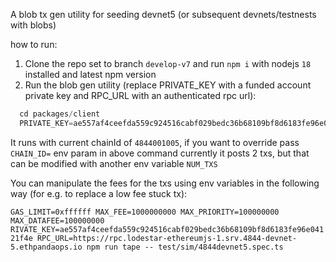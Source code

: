 A blob tx gen utility for seeding devnet5 (or subsequent devnets/testnests with blobs)

how to run:

1. Clone the repo set to branch `develop-v7` and run `npm i` with nodejs `18` installed and latest npm version
2. Run the blob gen utility (replace PRIVATE_KEY with a funded account private key and RPC_URL with an authenticated rpc url):

```typescript
  cd packages/client
  PRIVATE_KEY=ae557af4ceefda559c924516cabf029bedc36b68109bf8d6183fe96e04121f4e RPC_URL=https://rpc.lodestar-ethereumjs-1.srv.4844-devnet-5.ethpandaops.io npm run tape -- test/sim/4844devnet5.spec.ts
```

It runs with current chainId of `4844001005`, if you want to override pass `CHAIN_ID=` env param in above command
currently it posts 2 txs, but that can be modified with another env variable `NUM_TXS`

You can manipulate the fees for the txs using env variables in the following way (for e.g. to replace a low fee stuck tx):

`GAS_LIMIT=0xffffff MAX_FEE=1000000000 MAX_PRIORITY=100000000 MAX_DATAFEE=100000000 RIVATE_KEY=ae557af4ceefda559c924516cabf029bedc36b68109bf8d6183fe96e04121f4e RPC_URL=https://rpc.lodestar-ethereumjs-1.srv.4844-devnet-5.ethpandaops.io npm run tape -- test/sim/4844devnet5.spec.ts`

